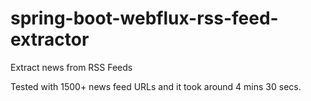# spring-boot-webflux-rss-feed-extractor
Extract news from RSS Feeds

Tested with 1500+ news feed URLs and it took around 4 mins 30 secs.

